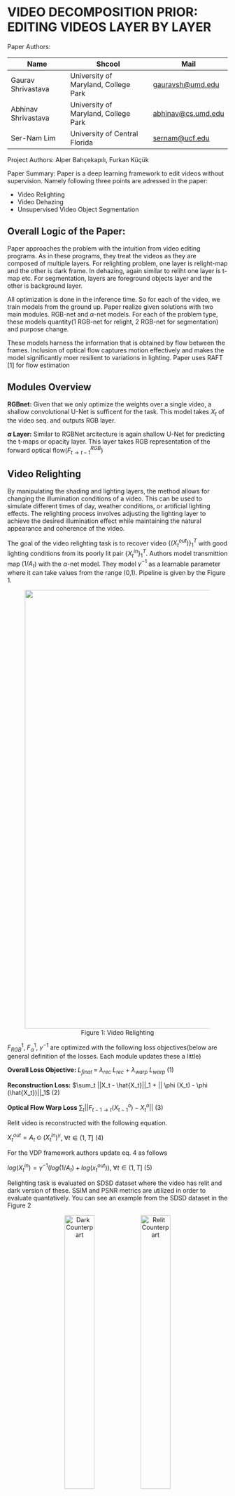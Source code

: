 # VIDEO DECOMPOSITION PRIOR: EDITING VIDEOS LAYER BY LAYER

Paper Authors: 

| Name | Shcool | Mail |
| ---- | ------ | ---- |
| Gaurav Shrivastava | University of Maryland, College Park | gauravsh@umd.edu|
| Abhinav Shrivastava | University of Maryland, College Park | abhinav@cs.umd.edu
| Ser-Nam Lim | University of Central Florida | sernam@ucf.edu |


Project Authors: Alper Bahçekapılı, Furkan Küçük


Paper Summary: Paper is a deep learning framework to edit videos without supervision. Namely following three points are adressed in the paper:

* Video Relighting
* Video Dehazing
* Unsupervised Video Object Segmentation



## Overall Logic of the Paper:

Paper approaches the problem with the intuition from video editing programs. As in these programs, they treat the videos as they are composed of multiple layers. For relighting problem, one layer is relight-map and the other is dark frame. In dehazing, again similar to reliht one layer is t-map etc. For segmentation, layers are foreground objects layer and the other is background layer. 

All optimization is done in the inference time. So for each of the video, we train models from the ground up. Paper realize given solutions with two main modules. RGB-net and $\alpha$-net models. For each of the problem type, these models quantity(1 RGB-net for relight, 2 RGB-net for segmentation) and purpose change. 

These models harness the information that is obtained by flow between the frames. Inclusion of optical flow captures motion effectively and makes the model significantly moer resilient to variations in lighting. Paper uses RAFT [1] for flow estimation

## Modules Overview

**RGBnet:** Given that we only optimize the weights over a single video, a shallow convolutional U-Net is sufficent for the task. This model takes $X_t$ of the video seq. and outputs RGB layer. 

**$\alpha$ Layer:** Similar to RGBNet arcitecture is again shallow U-Net for predicting the t-maps or opacity layer. This layer takes RGB representation of the forward optical flow($F^{RGB}_{t\rightarrow t-1}$) 

## Video Relighting

By manipulating the shading and lighting layers, the method allows for changing the illumination conditions of a video. This can be used to simulate different times of day, weather conditions, or artificial lighting effects.
The relighting process involves adjusting the lighting layer to achieve the desired illumination effect while maintaining the natural appearance and coherence of the video.

The goal of the video relighting task is to recover video ${\{(X_t^{out})\}^T_1}$ with good lighting conditions from its poorly lit pair $\{X_t^{in}\}^T_1$. Authors model transmittion map ($1 / A_t$) with the $\alpha$-net model. They model $\gamma^{-1}$ as a learnable parameter where it can take values from the range (0,1). Pipeline is given by the Figure 1.

<center>
    <figure>
        <img src="figures/figure-1.png" alt="Video Relighting" title="Figure 1" width="1000">
        <figcaption>Figure 1: Video Relighting</figcaption>
    </figure>
</center>

$F^1_{RGB}$, $F^1_{\alpha}$, $\gamma^{-1}$ are optimized with the following loss objectives(below are general definition of the losses. Each module updates these a little)

**Overall Loss Objective:** $L_{final}$ = $\lambda_{rec}$ $L_{rec}$ + $\lambda_{warp}$ $L_{warp}$ (1)

**Reconstruction Loss:** $\sum_t ||X_t - \hat{X_t}||_1 + || \phi (X_t) - \phi (\hat{X_t})||_1$ (2)

**Optical Flow Warp Loss** $\sum_t || F_{t-1 \rightarrow t} (X_{t-1}^o) -  X_{t}^o  ||$ (3)



Relit video is reconstructed with the following equation.

$X_t^{out} = A_t \odot  (X_t^{in})^{\gamma}$,  $\forall t \in (1,T]$ (4)


For the VDP framework authors update eq. 4 as follows

$log(X_t^{in}) = \gamma^{-1}(log(1/A_t)+log(x_t^{out}))$, $\forall t \in (1,T]$ (5)




Relighting task is evaluated on SDSD dataset where the video has relit and dark version of these. SSIM and PSNR metrics are utilized in order to evaluate quantatively. You can see an example from the SDSD dataset in the Figure 2


<center>
    <figure>
        <img src="figures/figure-2_1.png" alt="Dark Counterpart" title="Figure 2_1" width="40%">
        <img src="figures/figure-2_2.png" alt="Relit Counterpart" title="Figure 2_1" width="40%">
        <figcaption>Figure 2: SDSD Dataset Example: Relit version of the image is on the left. Right part is the darker counterpart</figcaption>
    </figure>
</center>


Eventough paper did not explain following metrics in detail, we believe it is important to exmplain them a little. They are used in dehazing task as well: 



**PSNR Metric:** The PSNR (Peak Signal-to-Noise Ratio) metric is a widely used quantitative measure for evaluating the quality of reconstructed or processed images and videos compared to their original versions. PSNR is expressed in decibels (dB). Higher PSNR values indicate better quality of the reconstructed or processed image/video compared to the original. 

**SSIM Metric:** The SSIM (Structural Similarity Index Measure) is a metric used to measure the similarity between two images. Unlike PSNR, which focuses on pixel-level differences, SSIM considers changes in structural information, luminance, and contrast, providing a more comprehensive assessment of perceived image quality. The SSIM index can range from -1 to 1, where 1 indicates perfect similarity.



## Unsupervised Video Object Segmentation

Given the input video, target of the unsupervised video object segmentation is to segment out the main object in the video. Note that in any stage any human annotations are not needed. They start by $\alpha$-blending equation to write the reconstruction of the input video.
 
$X_t = \sum_{i=1}^{L} M_t^i \odot f_{\text{RGB}}^i(X_t) \quad \forall t \in (1, T]$ (6)

Here L is the number of layers(number of masks generated by $\alpha$-net) Here $M_t^i$ denotes the alpha map for the ith object layer and tth frame. And it is obrained as follows:

$M_t^i = f_{\alpha}^i(F_{t-1 \to t}^{\text{RGB}}) \quad \forall t \in (1, n]$ (7)

where $F_{t-1 \to t}^{\text{RGB}}$ is the flow estimate from t-1 to t. Additionally followin constraint should also satisfy:

$J_{h,w} = \sum_{i=1}^{L} M_t^i$ (8)

where $J_{h,w}$ denotes all-ones matrix of size [h,w]


However video decomposition problem is ill-posed and loss equation (1) is not strong enough to find a visually plausible layered decomposition of an input video. We need opacity layers to be binary masks. Therefore, a few additional regularization losses are implemented:

**Flow Similarity Loss:** This loss ensures motion of different layers are uncorrelated. They define the loss as cosine similarity between the VGG embeddings of the masked flow-RGB of layer i with the rest of the layers (for L=2 one layer is reverse of the other)  Here $\phi$ denotes the VGG network. $F^{RGB}$ is RGB image of flow estimate from frame t-1 to t.

$L_{\text{sim}} = \frac{\phi(M \circ F^{\text{RGB}}) \cdot \phi((1 - M) \circ F^{\text{RGB}})}{\|\phi(M \circ F^{\text{RGB}})\| \| \phi((1 - M) \circ F^{\text{RGB}})\|}$ (9)


**Mask Loss:** This loss enforces the binarization of the generated layer mask. [2]

$\mathcal{L}_{\text{Mask}} = \sum \left( M_t^i - 0.5 \right)^{-1}$ (10)



**Reconstruction Layer Loss:** This loss ensures layer i is a segment of the input. Following L1 loss is defined between the masked RBG prediction of layer i and maksed RGB image prediction of original video. 

$L_{\text{layer}} = \| M_i \circ X_t - M_i \circ X_{t+1} \|$ (11)


In conclusion, following is the resulting loss in unsupervised vide object segmentation. 


$L_{\text{UVOS}} = \lambda_{\text{rec}}L_{\text{rec}} + \lambda_{\text{sim}}L_{\text{sim}} + \lambda_{\text{layer}}L_{\text{layer}} + \lambda_{\text{warp}}L_{\text{warp}} + \lambda_{\text{mask}}L_{\text{mask}}$ (12)


Where weight for are as following: λrec = 1, λFsim = 0.001, λlayer = 1, λwarp = 0.01 and λMask = 0.01.

Two RGBnets and one $\alpha$-net is initialized. Overall procedure is illustrated in Figure 3.

<center>
    <figure>
        <img src="figures/figure-3.png" alt="Dark Counterpart" title="Figure 3" width="90%">
        <figcaption>Figure 3: Overall Framework for  </figcaption>
    </figure>
</center>


Because we are dealing with two RGB networks reconstruction function is updated as follows: 


$X_i = M_{t} \odot  f_{\text{RGB}}^1(X_t) + (1 - M_{t}) \odot  f_{\text{RGB}}^2(X_t) \forall i \in [1,n]$ (13)



## Video Dehazing

Videos captured in outdoor environments often suffer from degradation caused by scattering mediums like haze, fog, or underwater particles. This degradation intensifies as the depth of the scene increases. We can write a hazy video $\{X_t\}^T_1$ as explained in [3]

$X_t = \alpha \odot Clr(X_t) + (1-\alpha) \odot A_t$ (14)

where $A_t$ is the Airlight map (A-map), $Clr(X^t)$ is the haze-free image, and $\alpha$ here is the transmission map (t-map). The goal is to recover clear underlying content $\{Clr(X't)\}^T_1$ from a hazy input $\{X_t\}^T_1$. Again they treat the dehazing problem as a video decomposition problem where one layer is the haze-free video and the other is Airlight map. Airlight map is obtained by [4] and kept as fixed.[our fork](https://github.com/iamkucuk/Dehazing-Airlight-estimation) Then t-maps are generated by $\alpha$-net model. 




To evaluate dehazing REVIDE dataset is used. As in relightinh SSIM and PSNR metrics are utilized. You can see an example of this dataset in Figure 4:


<center>
    <figure>
        <img src="figures/figure-4_1.JPG" alt="Haze Free Image" title="Figure 4_1" width="40%">
        <img src="figures/figure-4_2.JPG" alt="Hazed Image" title="Figure 4_2" width="40%">
        <figcaption> Figure 4: REVIDE dataset example  </figcaption>
    </figure>
</center>







## Conclusion


In summary VIDEODIP demonstrated layered decomposition can be utilized to multiple downstream tasks without the need of supervision. Additionally, paper achieve state-of-the-art performances in UVOS(Unsupervised Video Object Segmentation), dehazing and relighting. 


## References

[1] Zachary Teed and Jia Deng. Raft: Recurrent all-pairs field transforms for optical flow. In European
conference on computer vision, pp. 402–419. Springer, 2020.

[2] Yosef Gandelsman, Assaf Shocher, and Michal Irani. ” double-dip”: Unsupervised image decompo-
sition via coupled deep-image-priors. In Proceedings ofthe IEEE/CVF Conference on Computer
Vision and Pattern Recognition, pp. 11026–11035, 2019.

[3] Kaiming He, Jian Sun, and Xiaoou Tang. Single image haze removal using dark channel prior. IEEE
transactions on pattern analysis and machine intelligence, 33(12):2341–2353, 2010.

[4] Yuval Bahat and Michal Irani. Blind dehazing using internal patch recurrence. In 2016 IEEE
International Conference on Computational Photography (ICCP), pp. 1–9. IEEE, 2016.